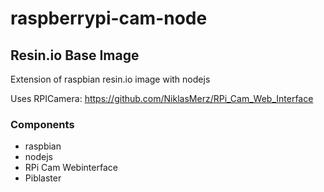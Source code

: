 # raspberrypi-cam-node
## Resin.io Base Image

Extension of raspbian resin.io image with nodejs

Uses RPICamera: https://github.com/NiklasMerz/RPi_Cam_Web_Interface

### Components
* raspbian
* nodejs
* RPi Cam Webinterface
* Piblaster
